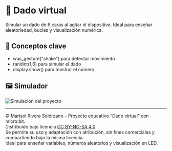 # 🎲 Dado virtual

Simular un dado de 6 caras al agitar el dispositivo. Ideal para enseñar aleatoriedad, bucles y visualización numérica.

## 🧠 Conceptos clave
- was_gesture("shake") para detectar movimiento
- randint(1,6) para simular el dado
- display.show() para mostrar el número

## 🖼 Simulador

![Simulación del proyecto](../Images/Gif5.gif)


---
© Marisol Rivera Solórzano – Proyecto educativo “Dado virtual” con micro:bit.  
Distribuido bajo licencia [CC BY-NC-SA 4.0](https://creativecommons.org/licenses/by-nc-sa/4.0/).  
Se permite su uso y adaptación con atribución, sin fines comerciales y compartiendo bajo la misma licencia.  
Ideal para enseñar variables, números aleatorios y visualización en LED.

